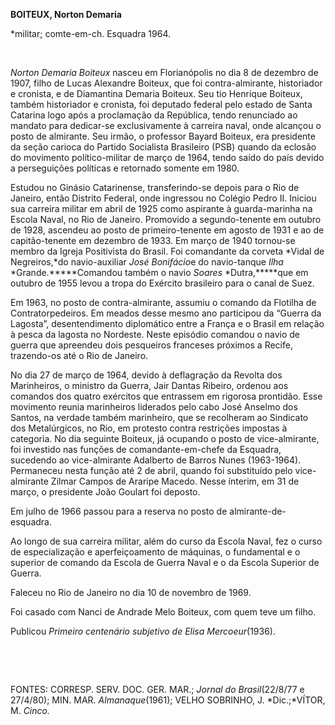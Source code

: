**BOITEUX, Norton Demaria**

\*militar; comte-em-ch. Esquadra 1964.

 

*Norton Demaria Boiteux* nasceu em Florianópolis no dia 8 de dezembro de
1907, filho de Lucas Alexandre Boiteux, que foi contra-almirante,
historiador e cronista, e de Diamantina Demaria Boiteux. Seu tio
Henrique Boiteux, também historiador e cronista, foi deputado federal
pelo estado de Santa Catarina logo após a proclamação da República,
tendo renunciado ao mandato para dedicar-se exclusivamente à carreira
naval, onde alcançou o posto de almirante. Seu irmão, o professor Bayard
Boiteux, era presidente da seção carioca do Partido Socialista
Brasileiro (PSB) quando da eclosão do movimento político-militar de
março de 1964, tendo saído do país devido a perseguições políticas e
retornado somente em 1980.

Estudou no Ginásio Catarinense, transferindo-se depois para o Rio de
Janeiro, então Distrito Federal, onde ingressou no Colégio Pedro II.
Iniciou sua carreira militar em abril de 1925 como aspirante à
guarda-marinha na Escola Naval, no Rio de Janeiro. Promovido a
segundo-tenente em outubro de 1928, ascendeu ao posto de
primeiro-tenente em agosto de 1931 e ao de capitão-tenente em dezembro
de 1933. Em março de 1940 tornou-se membro da Igreja Positivista do
Brasil. Foi comandante da corveta *Vidal de Negreiros,*do navio-auxiliar
*José Bonifácio*e do navio-tanque *Ilha* *Grande.*****Comandou também o
navio *Soares* *Dutra,*****que em outubro de 1955 levou a tropa do
Exército brasileiro para o canal de Suez.

Em 1963, no posto de contra-almirante, assumiu o comando da Flotilha de
Contratorpedeiros. Em meados desse mesmo ano participou da “Guerra da
Lagosta”, desentendimento diplomático entre a França e o Brasil em
relação à pesca da lagosta no Nordeste. Neste episódio comandou o navio
de guerra que apreendeu dois pesqueiros franceses próximos a Recife,
trazendo-os até o Rio de Janeiro.

No dia 27 de março de 1964, devido à deflagração da Revolta dos
Marinheiros, o ministro da Guerra, Jair Dantas Ribeiro, ordenou aos
comandos dos quatro exércitos que entrassem em rigorosa prontidão. Esse
movimento reunia marinheiros liderados pelo cabo José Anselmo dos
Santos, na verdade também marinheiro, que se recolheram ao Sindicato dos
Metalúrgicos, no Rio, em protesto contra restrições impostas à
categoria. No dia seguinte Boiteux, já ocupando o posto de
vice-almirante, foi investido nas funções de comandante-em-chefe da
Esquadra, sucedendo ao vice-almirante Adalberto de Barros Nunes
(1963-1964). Permaneceu nesta função até 2 de abril, quando foi
substituído pelo vice-almirante Zilmar Campos de Araripe Macedo. Nesse
ínterim, em 31 de março, o presidente João Goulart foi deposto.

Em julho de 1966 passou para a reserva no posto de
almirante-de-esquadra.

Ao longo de sua carreira militar, além do curso da Escola Naval, fez o
curso de especialização e aperfeiçoamento de máquinas, o fundamental e o
superior de comando da Escola de Guerra Naval e o da Escola Superior de
Guerra.

Faleceu no Rio de Janeiro no dia 10 de novembro de 1969.

Foi casado com Nanci de Andrade Melo Boiteux, com quem teve um filho.

Publicou *Primeiro centenário subjetivo de* *Elisa Mercoeur*(1936).

 

 

FONTES: CORRESP. SERV. DOC. GER. MAR.; *Jornal do Brasil*(22/8/77 e
27/4/80); MIN. MAR. *Almanaque*(1961); VELHO SOBRINHO, J. *Dic.;*VÍTOR,
M. *Cinco.*

 
